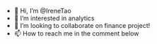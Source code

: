 - 👋 Hi, I’m @IreneTao
- 👀 I’m interested in analytics
- 💞️ I’m looking to collaborate on finance project!
- 📫 How to reach me in the comment below

<!---
IreneTao/IreneTao is a ✨ special ✨ repository because its `README.md` (this file) appears on your GitHub profile.
You can click the Preview link to take a look at your changes.
--->
